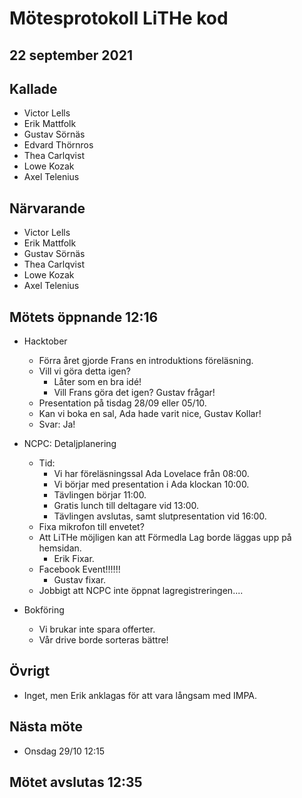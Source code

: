 # Mötesprotokoll LiTHe kod

## 22 september 2021

## Kallade

- Victor Lells
- Erik Mattfolk
- Gustav Sörnäs
- Edvard Thörnros
- Thea Carlqvist
- Lowe Kozak
- Axel Telenius

## Närvarande

- Victor Lells
- Erik Mattfolk
- Gustav Sörnäs
- Thea Carlqvist
- Lowe Kozak
- Axel Telenius

## Mötets öppnande 12:16
- Hacktober
  - Förra året gjorde Frans en introduktions föreläsning.
  - Vill vi göra detta igen?
    - Låter som en bra idé!
    - Vill Frans göra det igen? Gustav frågar!
  - Presentation på tisdag 28/09 eller 05/10.
  - Kan vi boka en sal, Ada hade varit nice, Gustav Kollar!
  - Svar: Ja!

- NCPC: Detaljplanering
  - Tid:
    - Vi har föreläsningssal Ada Lovelace från 08:00.
    - Vi börjar med presentation i Ada klockan 10:00.
    - Tävlingen börjar 11:00.
    - Gratis lunch till deltagare vid 13:00.
    - Tävlingen avslutas, samt slutpresentation vid 16:00.
  - Fixa mikrofon till envetet?
  - Att LiTHe möjligen kan att Förmedla Lag borde läggas upp på hemsidan.
    - Erik Fixar.
  - Facebook Event!!!!!!
    - Gustav fixar.
  - Jobbigt att NCPC inte öppnat lagregistreringen....

- Bokföring
  - Vi brukar inte spara offerter.
  - Vår drive borde sorteras bättre!

## Övrigt
- Inget, men Erik anklagas för att vara långsam med IMPA. 

## Nästa möte
- Onsdag 29/10 12:15

## Mötet avslutas 12:35
